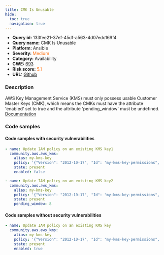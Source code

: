 ```yaml
---
title: CMK Is Unusable
hide:
  toc: true
  navigation: true
---
```


<style>
  .highlight .hll {
    background-color: #ff171742;
  }
  .md-content {
    max-width: 1100px;
    margin: 0 auto;
  }
</style>

-   **Query id:** 133fee21-37ef-45df-a563-4d07edc169f4
-   **Query name:** CMK Is Unusable
-   **Platform:** Ansible
-   **Severity:** <span style="color:#ff7213">Medium</span>
-   **Category:** Availability
-   **CWE:** <a href="https://cwe.mitre.org/data/definitions/693.html" onclick="newWindowOpenerSafe(event, 'https://cwe.mitre.org/data/definitions/693.html')">693</a>
-   **Risk score:** <span style="color:#ff7213">5.1</span>
-   **URL:** [Github](https://github.com/Checkmarx/kics/tree/master/assets/queries/ansible/aws/cmk_is_unusable)

### Description
AWS Key Management Service (KMS) must only possess usable Customer Master Keys (CMK), which means the CMKs must have the attribute 'enabled' set to true and the attribute 'pending_window' must be undefined.<br>
[Documentation](https://docs.ansible.com/ansible/latest/collections/community/aws/aws_kms_module.html#parameter-enabled)

### Code samples
#### Code samples with security vulnerabilities
```yaml title="Positive test num. 1 - yaml file" hl_lines="6"
- name: Update IAM policy on an existing KMS key1
  community.aws.aws_kms:
    alias: my-kms-key
    policy: '{"Version": "2012-10-17", "Id": "my-kms-key-permissions", "Statement": [ { <SOME STATEMENT> } ]}'
    state: present
    enabled: false

```
```yaml title="Positive test num. 2 - yaml file" hl_lines="6"
- name: Update IAM policy on an existing KMS key2
  community.aws.aws_kms:
    alias: my-kms-key
    policy: '{"Version": "2012-10-17", "Id": "my-kms-key-permissions", "Statement": [ { <SOME STATEMENT> } ]}'
    state: present
    pending_window: 8

```


#### Code samples without security vulnerabilities
```yaml title="Negative test num. 1 - yaml file"
- name: Update IAM policy on an existing KMS key
  community.aws.aws_kms:
    alias: my-kms-key
    policy: '{"Version": "2012-10-17", "Id": "my-kms-key-permissions", "Statement": [ { <SOME STATEMENT> } ]}'
    state: present
    enabled: true

```


